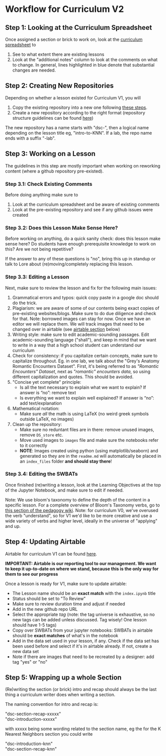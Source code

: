 # Workflow for Curriculum V2


## Step 1: Looking at the Curriculum Spreadsheet

Once assigned a section or brick to work on, look at the [curriculum spreadsheet](https://docs.google.com/spreadsheets/d/1axi9lrt3boM5jt5EQakpNN9L3vAza6qoBi3YjXtDvGs/edit?usp=sharing) to

1. See to what extent there are existing lessons
2. Look at the "additional notes" column to look at the comments on what to change. In general, lines highlighted in blue denote that substantial changes are needed.

## Step 2: Creating New Repositories

Depending on whether a lesson existed for Curriculum V1, you will 

1. Copy the existing repository into a new one following [these steps](https://github.com/learn-co-curriculum/dsc-curriculum-guidelines/blob/master/cloning_repositories.md).
2. Create a new repository according to the right format (repository structure guidelines can be found [here](https://github.com/learn-co-curriculum/dsc-curriculum-guidelines/blob/master/lesson_repository_structure.md))

The new repository has a name starts with "dsc-", then a logical name depending on the lesson title eg, "intro-to-KNN". If a lab, the repo name ends with a suffix "-lab". 

## Step 3: Working on a Lesson

The guidelines in this step are mostly important when working on reworking content (where a github repository pre-existed).


### Step 3.1: Check Existing Comments
Before doing anything make sure to

1. Look at the curriculum spreadsheet and be aware of existing comments
2. Look at the pre-existing repository and see if any github issues were created

### Step 3.2: Does this Lesson Make Sense Here?
Before working on anything, do a quick sanity check: does this lesson make sense here? Do students have enough prerequisite knowledge to work on this? Are we not being repetitive? 

If the answer to any of these questions is "no", bring this up in standup or talk to Lore about (re)moving/completely replacing this lesson.


### Step 3.3: Editing a Lesson

Next, make sure to review the lesson and fix for the following main issues:

1. Grammatical errors and typos: quick copy paste in a google doc should do the trick.
2. Plagiarism: we are aware of some of our contents being exact copies of pre-existing websites/blogs. Make sure to do due diligence and check for that. Note: borrowed images can stay for now. Once we have an editor we will replace them. We will track images that need to be changed over in airtable (see [airtable section](https://github.com/learn-co-curriculum/dsc-curriculum-guidelines/blob/master/workflow_curriculum_v1.md#step-4-updating-airtable) below)
3. Writing style: make sure to edit academic-sounding passages. Edit academic-sounding language ("shall"), and keep in mind that we want to write in a way that a high school student can understand our curriculum
4. Check for consistency: if you capitalize certain concepts, make sure to capitalize throughout. Eg. in one lab, we talk about the "Grey's Anatomy Romantic Encounters Dataset". First, it's being referred to as _"Romantic Encounters" Dataset_, next as _"romantic" encounters data_, so using different capitalization and quotes. This should be avoided.
5. "Concise yet complete" principle:
	- Is all the text necessary to explain what we want to explain? If answer is “no”: remove text
	- Is everything we want to explain well explained? If answer is “no”: add text/explanation
6. Mathematical notation:
	- Make sure _all_ the math is using LaTeX (no weird greek symbols outside LaTeX, no images)
7. Clean up the repository:
	- Make sure no reduntant files are in there: remove unused images, remove `DS_store` etc.
	- Move used images to `images` file and make sure the notebooks refer to it correctly
	- **NOTE**: Images created using python (using matplotlib/seaborn) and generated so they are in the `readme.md` will automatically be placed in an `index_files` folder **and should stay there**!

### Step 3.4: Editing the SWBATs

Once finished (re)writing a lesson, look at the Learning Objectives at the top of the Jupyter Notebook, and make sure to edit if needed.

Note: We use bloom's taxonomy to define the depth of the content in a specific lesson. For a complete overview of Bloom's Taxonomy verbs, go to [this section of the pedagogy wiki](https://education.flatironschool.com/teacher-training/pedagogy/learning-goals.md/#bloom-s-verbs). Note: for curriculum V0, we've overused the verb "understand", so for V1 we'd like to be more creative and use a wide variety of verbs and higher level, ideally in the universe of "applying" and up.


## Step 4: Updating Airtable

Airtable for curriculum V1 can be found [here](https://airtable.com/tblBxmAzJeLlm7iXV/viwHgTRCOuetiEKwK?blocks=hide).

**IMPORTANT: Airtable is our reporting tool to our management. We want to keep it up-to-date on where we stand, because this is the only way for them to see our progress**

Once a lesson is ready for V1, make sure to update airtable:

- The Lesson name should be an **exact match** with the `index.ipynb` title
- Status should be set to "To Review"
- Make sure to review duration time and adjust if needed
- Add in the new github repo URL
- Select the appropriate *tag* (note: the tag universe is exhaustive, so no new tags can be added unless discussed. Tag wisely! One lesson should have 1-5 tags)
- Copy over SWBATs from your jupyter notebooks: SWBATs in airtable should be **exact matches** of what's in the notebook
- Add in the data set used in your lesson, if any. Check if the data set has been used before and select if it's in airtable already. If not, create a new data set
- Note if there are images that need to be recreated by a designer: add tag "yes" or "no"

## Step 5: Wrapping up a whole Section

(Re)writing the section (or brick) intro and recap should always be the last thing a curriculum writer does when writing a section. 

The naming convention for intro and recap is:

"dsc-section-recap-xxxxx" <br />
"dsc-introduction-xxxxx" 

with xxxxx being some wording related to the section name, eg the for the K Nearest Neighbors section you could write

"dsc-introduction-knn"  <br />
"dsc-section-recap-knn"

